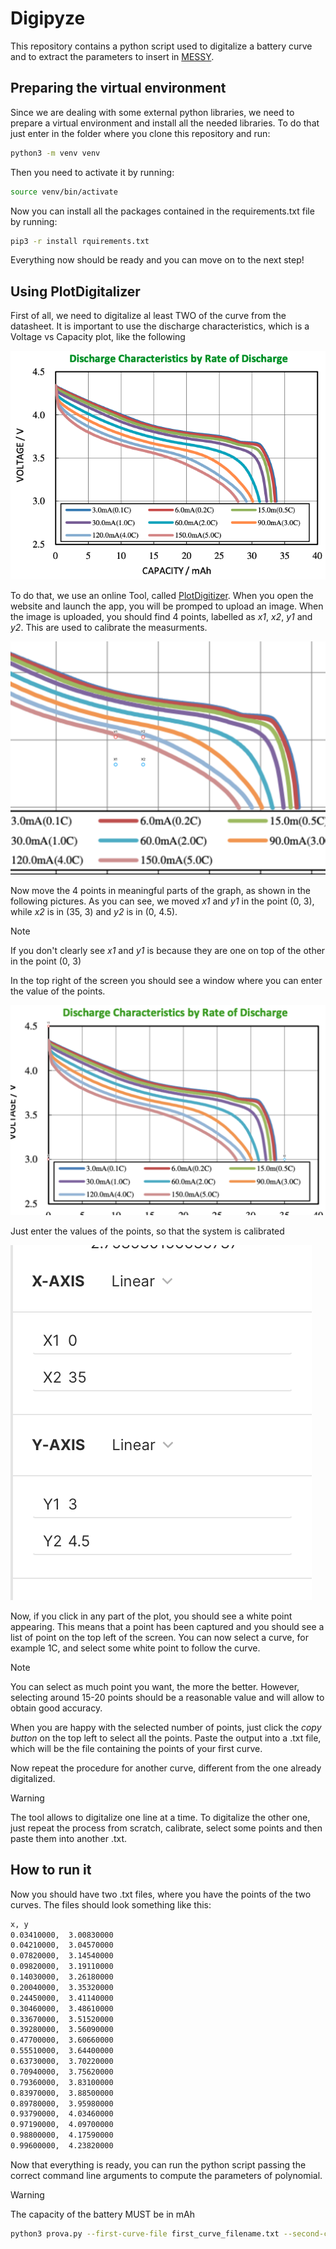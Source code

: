 # Digipyze

This repository contains a python script used to digitalize a battery curve and to extract the parameters to insert in [MESSY](https://github.com/eml-eda/messy).

## Preparing the virtual environment

Since we are dealing with some external python libraries, we need to prepare a virtual environment and install all the needed libraries. To do that just enter in the folder where you clone this repository and run:

```bash
python3 -m venv venv
```

Then you need to activate it by running:

```bash
source venv/bin/activate
```

Now you can install all the packages contained in the requirements.txt file by running:

```bash
pip3 -r install rquirements.txt
```

Everything now should be ready and you can move on to the next step!

## Using PlotDigitalizer


First of all, we need to digitalize al least TWO of the curve from the datasheet. It is important to use the discharge characteristics, which is a Voltage vs Capacity plot, like the following

![alt text](images/battery-characteristics.png)

To do that, we use an online Tool, called [PlotDigitizer](https://plotdigitizer.com/). When you open the website and launch the app, you will be promped to upload an image. 
When the image is uploaded, you should find 4 points, labelled as *x1*, *x2*, *y1* and *y2*. This are used to calibrate the measurments. 

![alt text](images/x-and-y.png)

Now move the 4 points in meaningful parts of the graph, as shown in the following pictures. As you can see, we moved *x1* and *y1* in the point (0, 3), while *x2* is in (35, 3) and *y2* is in (0, 4.5). 

> [!NOTE]
> If you don't clearly see *x1* and *y1* is because they are one on top of the other in the point (0, 3)


In the top right of the screen you should see a window where you can enter the value of the points. 

![alt text](images/points.png)

Just enter the values of the points, so that the system is calibrated

![alt text](images/calibration.png)

Now, if you click in any part of the plot, you should see a white point appearing. This means that a point has been captured and you should see a list of point on the top left of the screen. You can now select a curve, for example 1C, and select some white point to follow the curve. 

> [!NOTE]
> You can select as much point you want, the more the better. However, selecting around 15-20 points should be a reasonable value and will allow to obtain good accuracy.

When you are happy with the selected number of points, just click the *copy button* on the top left to select all the points. Paste the output into a .txt file, which will be the file containing the points of your first curve. 

Now repeat the procedure for another curve, different from the one already digitalized.

> [!WARNING]
> The tool allows to digitalize one line at a time. To digitalize the other one, just repeat the process from scratch, calibrate, select some points and then paste them into another .txt.


## How to run it

Now you should have two .txt files, where you have the points of the two curves. The files should look something like this:

```txt
x, y
0.03410000,  3.00830000
0.04210000,  3.04570000
0.07820000,  3.14540000
0.09820000,  3.19110000
0.14030000,  3.26180000
0.20040000,  3.35320000
0.24450000,  3.41140000
0.30460000,  3.48610000
0.33670000,  3.51520000
0.39280000,  3.56090000
0.47700000,  3.60660000
0.55510000,  3.64400000
0.63730000,  3.70220000
0.70940000,  3.75620000
0.79360000,  3.83100000
0.83970000,  3.88500000
0.89780000,  3.95980000
0.93790000,  4.03460000
0.97190000,  4.09700000
0.98800000,  4.17590000
0.99600000,  4.23820000
```

Now that everything is ready, you can run the python script passing the correct command line arguments to compute the parameters of polynomial.

> [!WARNING]
> The capacity of the battery MUST be in mAh

```bash
python3 prova.py --first-curve-file first_curve_filename.txt --second-curve-file second_curve_filename.txt --battery-capacity battery_capacity_in_mAh
```

